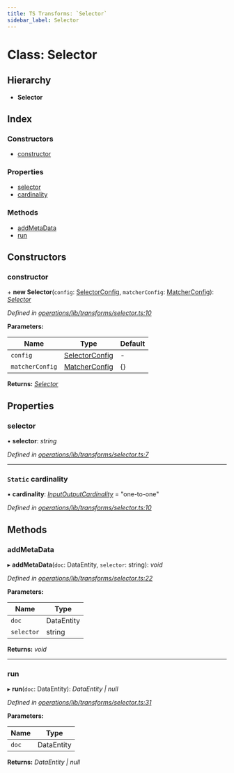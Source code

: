 ```yaml
---
title: TS Transforms: `Selector`
sidebar_label: Selector
---
```


# Class: Selector

## Hierarchy

* **Selector**

## Index

### Constructors

* [constructor](selector.md#constructor)

### Properties

* [selector](selector.md#selector)
* [cardinality](selector.md#static-cardinality)

### Methods

* [addMetaData](selector.md#addmetadata)
* [run](selector.md#run)

## Constructors

###  constructor

\+ **new Selector**(`config`: [SelectorConfig](../interfaces/selectorconfig.md), `matcherConfig`: [MatcherConfig](../interfaces/matcherconfig.md)): *[Selector](selector.md)*

*Defined in [operations/lib/transforms/selector.ts:10](https://github.com/terascope/teraslice/blob/f95bb5556/packages/ts-transforms/src/operations/lib/transforms/selector.ts#L10)*

**Parameters:**

Name | Type | Default |
------ | ------ | ------ |
`config` | [SelectorConfig](../interfaces/selectorconfig.md) | - |
`matcherConfig` | [MatcherConfig](../interfaces/matcherconfig.md) |  {} |

**Returns:** *[Selector](selector.md)*

## Properties

###  selector

• **selector**: *string*

*Defined in [operations/lib/transforms/selector.ts:7](https://github.com/terascope/teraslice/blob/f95bb5556/packages/ts-transforms/src/operations/lib/transforms/selector.ts#L7)*

___

### `Static` cardinality

▪ **cardinality**: *[InputOutputCardinality](../overview.md#inputoutputcardinality)* = "one-to-one"

*Defined in [operations/lib/transforms/selector.ts:10](https://github.com/terascope/teraslice/blob/f95bb5556/packages/ts-transforms/src/operations/lib/transforms/selector.ts#L10)*

## Methods

###  addMetaData

▸ **addMetaData**(`doc`: DataEntity, `selector`: string): *void*

*Defined in [operations/lib/transforms/selector.ts:22](https://github.com/terascope/teraslice/blob/f95bb5556/packages/ts-transforms/src/operations/lib/transforms/selector.ts#L22)*

**Parameters:**

Name | Type |
------ | ------ |
`doc` | DataEntity |
`selector` | string |

**Returns:** *void*

___

###  run

▸ **run**(`doc`: DataEntity): *DataEntity | null*

*Defined in [operations/lib/transforms/selector.ts:31](https://github.com/terascope/teraslice/blob/f95bb5556/packages/ts-transforms/src/operations/lib/transforms/selector.ts#L31)*

**Parameters:**

Name | Type |
------ | ------ |
`doc` | DataEntity |

**Returns:** *DataEntity | null*
